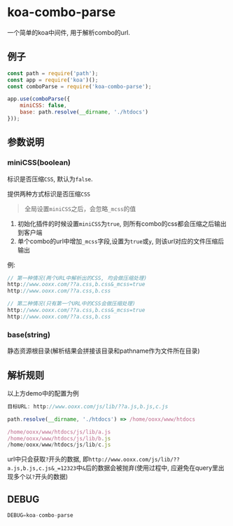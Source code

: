 # koa-combo-parse

一个简单的koa中间件, 用于解析combo的url.

## 例子

```javascript
const path = require('path');
const app = require('koa')();
const comboParse = require('koa-combo-parse');

app.use(comboParse({
    miniCSS: false,
    base: path.resolve(__dirname, './htdocs')
}));

```


## 参数说明

### miniCSS(boolean)

标识是否压缩`CSS`, 默认为`false`.

提供两种方式标识是否压缩`CSS`

> 全局设置`miniCSS`之后，会忽略`_mcss`的值

1. 初始化插件的时候设置`miniCSS`为`true`, 则所有combo的css都会压缩之后输出到客户端
2. 单个combo的url中增加`_mcss`字段,设置为`true`或`y`, 则该url对应的文件压缩后输出


例: 

```javascript
// 第一种情况(两个URL中解析出的CSS, 均会做压缩处理)
http://www.ooxx.com/??a.css,b.css&_mcss=true
http://www.ooxx.com/??a.css,b.css

// 第二种情况(只有第一个URL中的CSS会做压缩处理)
http://www.ooxx.com/??a.css,b.css&_mcss=true
http://www.ooxx.com/??a.css,b.css
```

### base(string)

静态资源根目录(解析结果会拼接该目录和pathname作为文件所在目录)


## 解析规则

以上方demo中的配置为例

```javascript
目标URL: http://www.ooxx.com/js/lib/??a.js,b.js,c.js

path.resolve(__dirname, './htdocs') => /home/ooxx/www/htdocs

/home/ooxx/www/htdocs/js/lib/a.js
/home/ooxx/www/htdocs/js/lib/b.js
/home/ooxx/www/htdocs/js/lib/c.js
```

url中只会获取`?`开头的数据, 即`http://www.ooxx.com/js/lib/??a.js,b.js,c.js&_=12323`中`&`后的数据会被抛弃(使用过程中, 应避免在query里出现多个以`?`开头的数据)

## DEBUG

```javascript
DEBUG=koa-combo-parse
```